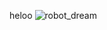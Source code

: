 heloo
![robot_dream](https://github.com/taminhnd/DoAnMonHoc-NT106.O21-22521186-22521215-22521289-22521292/assets/134082737/b7723ba1-28d6-4291-9700-4467544526fc)
